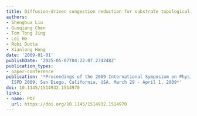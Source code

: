 ```yaml
---
title: Diffusion-driven congestion reduction for substrate topological routing
authors:
- Shenghua Liu
- Guoqiang Chen
- Tom Tong Jing
- Lei He
- Robi Dutta
- Xianlong Hong
date: '2009-01-01'
publishDate: '2025-05-07T04:22:07.274248Z'
publication_types:
- paper-conference
publication: '*Proceedings of the 2009 International Symposium on Physical Design,
  ISPD 2009, San Diego, California, USA, March 29 - April 1, 2009*'
doi: 10.1145/1514932.1514970
links:
- name: PDF
  url: https://doi.org/10.1145/1514932.1514970
---
```

